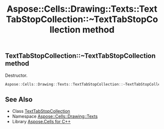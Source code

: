 ﻿---
title: Aspose::Cells::Drawing::Texts::TextTabStopCollection::~TextTabStopCollection method
linktitle: ~TextTabStopCollection
second_title: Aspose.Cells for C++ API Reference
description: 'Aspose::Cells::Drawing::Texts::TextTabStopCollection::~TextTabStopCollection method. Destructor in C++.'
type: docs
weight: 200
url: /cpp/aspose.cells.drawing.texts/texttabstopcollection/~texttabstopcollection/
---
## TextTabStopCollection::~TextTabStopCollection method


Destructor.

```cpp
Aspose::Cells::Drawing::Texts::TextTabStopCollection::~TextTabStopCollection()
```

## See Also

* Class [TextTabStopCollection](../)
* Namespace [Aspose::Cells::Drawing::Texts](../../)
* Library [Aspose.Cells for C++](../../../)
